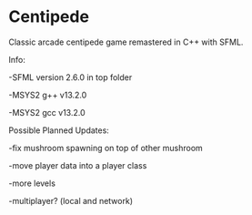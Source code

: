 # Centipede
 Classic arcade centipede game remastered in C++ with SFML.


 Info:

 -SFML version 2.6.0 in top folder

 -MSYS2 g++ v13.2.0

 -MSYS2 gcc v13.2.0


 Possible Planned Updates:

 -fix mushroom spawning on top of other mushroom

 -move player data into a player class

 -more levels

 -multiplayer? (local and network)